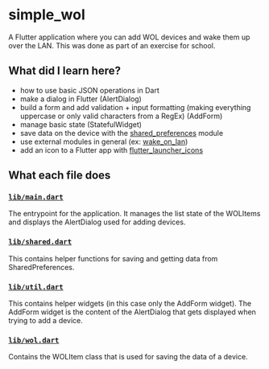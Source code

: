 # simple_wol

A Flutter application where you can add WOL devices and wake them up over the LAN. This was done as part of an exercise for school.

## What did I learn here?

* how to use basic JSON operations in Dart
* make a dialog in Flutter (AlertDialog)
* build a form and add validation + input formatting (making everything uppercase or only valid characters from a RegEx) (AddForm)
* manage basic state (StatefulWidget)
* save data on the device with the [shared_preferences](https://pub.dev/packages/shared_preferences) module
* use external modules in general (ex: [wake_on_lan](https://pub.dev/packages/wake_on_lan))
* add an icon to a Flutter app with [flutter_launcher_icons](https://pub.dev/packages/flutter_launcher_icons)

## What each file does

### [`lib/main.dart`](./lib/main.dart)

The entrypoint for the application. It manages the list state of the WOLItems and displays the AlertDialog used for adding devices.

### [`lib/shared.dart`](./lib/shared.dart)

This contains helper functions for saving and getting data from SharedPreferences.

### [`lib/util.dart`](./lib/util.dart)

This contains helper widgets (in this case only the AddForm widget). The AddForm widget is the content of the AlertDialog that gets displayed when trying to add a device.

### [`lib/wol.dart`](./lib/wol.dart)

Contains the WOLItem class that is used for saving the data of a device.

